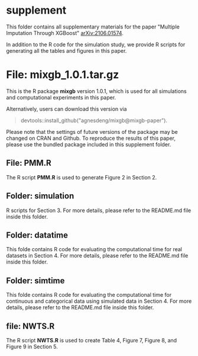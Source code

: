 # supplement
This folder contains all supplementary materials for the paper "Multiple Imputation Through XGBoost" <a href='http://arxiv.org/abs/2106.01574'>arXiv:2106.01574</a>.

In addition to the R code for the simulation study, we provide R scripts for generating all the tables and figures in this paper. 

# File: mixgb_1.0.1.tar.gz
This is the R package **mixgb** version 1.0.1, which is used for all simulations and computational experiments in this paper. 

Alternatively, users can download this version via 
> devtools::install_github("agnesdeng/mixgb@mixgb-paper").

Please note that the settings of future versions of the package may be changed on CRAN and Github. To reproduce the results of this paper, please use the bundled package included in this supplement folder.


## File: PMM.R
The R script **PMM.R** is used to generate Figure 2 in Section 2.

## Folder: simulation
R scripts for Section 3. For more details, please refer to the README.md file inside this folder.

## Folder: datatime
This folde contains R code for evaluating the computational time for real datasets in Section 4. For more details, please refer to the README.md file inside this folder.
  
## Folder: simtime
This folde contains R code for evaluating the computational time for continuous and categorical data using simulated data in Section 4. For more details, please refer to the README.md file inside this folder.


## file: NWTS.R
The R script **NWTS.R** is used to create Table 4, Figure 7, Figure 8, and Figure 9 in Section 5.


